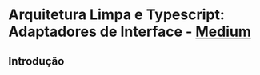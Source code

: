 # Arquitetura Limpa e Typescript: Adaptadores de Interface - [Medium](https://filipemata.medium.com/arquitetura-limpa-e-typescript-adaptadores-de-interface-3ef655f4bdfc)

## Introdução
